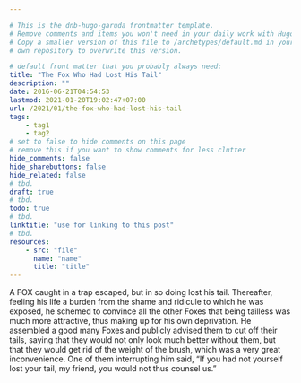 ```yaml
---

# This is the dnb-hugo-garuda frontmatter template. 
# Remove comments and items you won't need in your daily work with Hugo.
# Copy a smaller version of this file to /archetypes/default.md in your
# own repository to overwrite this version.

# default front matter that you probably always need:
title: "The Fox Who Had Lost His Tail"
description: ""
date: 2016-06-21T04:54:53
lastmod: 2021-01-20T19:02:47+07:00
url: /2021/01/the-fox-who-had-lost-his-tail
tags:
    - tag1
    - tag2
# set to false to hide comments on this page
# remove this if you want to show comments for less clutter
hide_comments: false
hide_sharebuttons: false
hide_related: false
# tbd.
draft: true
# tbd.
todo: true
# tbd.
linktitle: "use for linking to this post"
# tbd.
resources:
    - src: "file"
      name: "name"
      title: "title"
---
```

A FOX caught in a trap escaped, but in so doing lost his tail. Thereafter, feeling his life a burden from the shame and ridicule to which he was exposed, he schemed to convince all the other Foxes that being tailless was much more attractive, thus making up for his own deprivation. He assembled a good many Foxes and publicly advised them to cut off their tails, saying that they would not only look much better without them, but that they would get rid of the weight of the brush, which was a very great inconvenience. One of them interrupting him said, “If you had not yourself lost your tail, my friend, you would not thus counsel us.”
